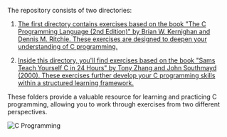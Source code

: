 The repository consists of two directories:

1. [The first directory contains exercises based on the book "The C Programming Language (2nd Edition)" by Brian W. Kernighan and Dennis M. Ritchie. These exercises are designed to deepen your understanding of C programming.](Ritchie-C)

2. [Inside this directory, you'll find exercises based on the book "Sams Teach Yourself C in 24 Hours" by Tony Zhang and John Southmayd (2000). These exercises further develop your C programming skills within a structured learning framework.](Tony-C)

These folders provide a valuable resource for learning and practicing C programming, allowing you to work through exercises from two different perspectives.

![C Programming](https://p7.hiclipart.com/preview/523/100/980/logo-c-programmer-letter-c.jpg)
